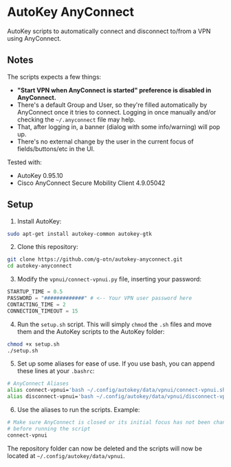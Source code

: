 # AutoKey AnyConnect
AutoKey scripts to automatically connect and disconnect to/from a VPN using AnyConnect.

## Notes
The scripts expects a few things:
- **"Start VPN when AnyConnect is started" preference is disabled in AnyConnect.**
- There's a default Group and User, so they're filled automatically by AnyConnect once it tries to connect. Logging in once manually and/or checking the `~/.anyconnect` file may help.
- That, after logging in, a banner (dialog with some info/warning) will pop up.
- There's no external change by the user in the current focus of fields/buttons/etc in the UI.

Tested with: 
- AutoKey 0.95.10
- Cisco AnyConnect Secure Mobility Client 4.9.05042

## Setup
1. Install AutoKey:
```bash
sudo apt-get install autokey-common autokey-gtk
```

2. Clone this repository:
```bash
git clone https://github.com/g-otn/autokey-anyconnect.git
cd autokey-anyconnect
```

3. Modify the `vpnui/connect-vpnui.py` file, inserting your password:
```python
STARTUP_TIME = 0.5
PASSWORD = "#############" # <-- Your VPN user password here
CONTACTING_TIME = 2
CONNECTION_TIMEOUT = 15
```

4. Run the `setup.sh` script. This will simply `chmod` the `.sh` files and move them and the AutoKey scripts to the AutoKey folder:
```bash
chmod +x setup.sh
./setup.sh
```

5. Set up some aliases for ease of use. If you use bash, you can append these lines at your `.bashrc`:
```bash
# AnyConnect Aliases
alias connect-vpnui='bash ~/.config/autokey/data/vpnui/connect-vpnui.sh'
alias disconnect-vpnui='bash ~/.config/autokey/data/vpnui/disconnect-vpnui.sh'
```

6. Use the aliases to run the scripts. Example:
```bash
# Make sure AnyConnect is closed or its initial focus has not been changed
# before running the script
connect-vpnui
```

The repository folder can now be deleted and the scripts will now be located at `~/.config/autokey/data/vpnui`.
